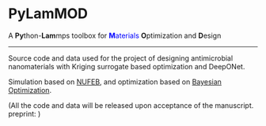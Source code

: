 # PyLamMOD

A **Py**thon-**Lam**mps toolbox for <span style="color:blue">**M**aterials</span> **O**ptimization and **D**esign

***

Source code and data used for the project of designing antimicrobial nanomaterials with Kriging surrogate based optimization and DeepONet.

Simulation based on [NUFEB](https://github.com/nufeb/NUFEB), and optimization based on [Bayesian Optimization](https://github.com/hanfengzhai/BayesianOptimization).

(All the code and data will be released upon acceptance of the manuscript. preprint: )
